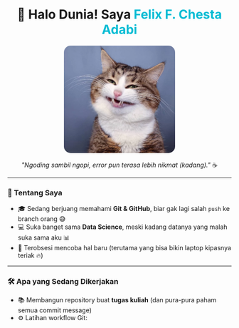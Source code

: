 <!-- 🌟 Profil README by Felix F. Chesta Adabi -->

<h1 align="center">👋 Halo Dunia! Saya <span style="color:#00bcd4;">Felix F. Chesta Adabi</span></h1>

<p align="center">
  <img src="https://github.com/felixfauzichestaadabi-sketch/Metkom25lop/blob/4289fa446ade6bea93f84b00f9bc35c2329fbf60/WhatsApp-Image-2025-01-23-at-095552-1767835158.webp" width="250" style="border-radius: 15px;">
</p>

<p align="center"><i>"Ngoding sambil ngopi, error pun terasa lebih nikmat (kadang)."</i> ☕</p>

---

### 🚀 Tentang Saya
- 🎓 Sedang berjuang memahami **Git & GitHub**, biar gak lagi salah `push` ke branch orang 😅  
- 💻 Suka banget sama **Data Science**, meski kadang datanya yang malah suka sama aku 📊  
- 🌱 Terobsesi mencoba hal baru (terutama yang bisa bikin laptop kipasnya teriak 🔥)

---

### 🛠️ Apa yang Sedang Dikerjakan
- 📚 Membangun repository buat **tugas kuliah** (dan pura-pura paham semua commit message)  
- ⚙️ Latihan workflow Git:  

